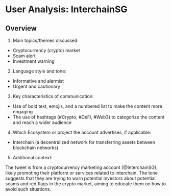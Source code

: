 # User Analysis: InterchainSG

## Overview

1. Main topics/themes discussed:
- Cryptocurrency (crypto) market
- Scam alert
- Investment warning

2. Language style and tone:
- Informative and alarmist
- Urgent and cautionary

3. Key characteristics of communication:
- Use of bold text, emojis, and a numbered list to make the content more engaging
- The use of hashtags (#Crypto, #DeFi, #Web3) to categorize the content and reach a wider audience

4. Which Ecosystem or project the account advertises, if applicable:
- Interchain (a decentralized network for transferring assets between blockchain networks)

5. Additional context:

The tweet is from a cryptocurrency marketing account (@InterchainSG), likely promoting their platform or services related to Interchain. The tone suggests that they are trying to warn potential investors about potential scams and red flags in the crypto market, aiming to educate them on how to avoid such situations.